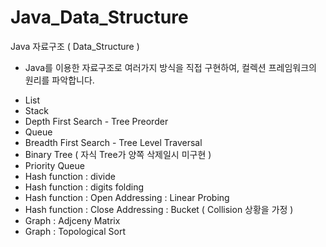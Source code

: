# Java_Data_Structure
Java 자료구조 ( Data_Structure )

* Java를 이용한 자료구조로 여러가지 방식을 직접 구현하여, 컬렉션 프레임워크의 원리를 파악합니다.
  
- List
- Stack
- Depth First Search - Tree Preorder
- Queue
- Breadth First Search - Tree Level Traversal
- Binary Tree ( 자식 Tree가 양쪽 삭제일시 미구현 )
- Priority Queue 
- Hash function : divide
- Hash function : digits folding
- Hash function : Open Addressing : Linear Probing
- Hash function : Close Addressing : Bucket ( Collision 상황을 가정 )
- Graph : Adjceny Matrix
- Graph : Topological Sort
